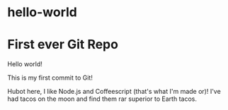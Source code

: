 # hello-world
First ever Git Repo
==============================

Hello world!

This is my first commit to Git!

Hubot here, I like Node.js and Coffeescript (that's what I'm made or)!
I've had tacos on the moon and find them rar superior to Earth tacos.
